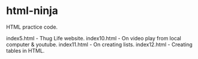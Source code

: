 # html-ninja
HTML practice code.

index5.html  - Thug Life website.
index10.html - On video play from local computer & youtube.
index11.html - On creating lists.
index12.html - Creating tables in HTML.
